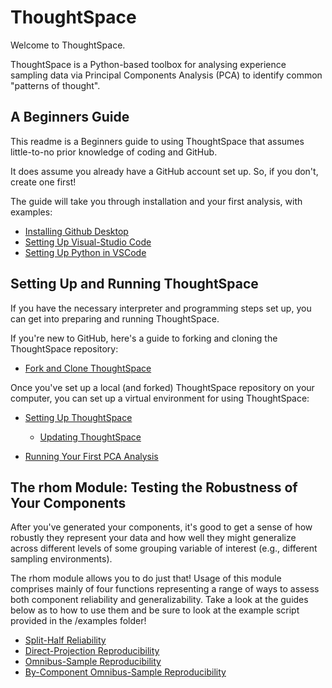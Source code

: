 # ThoughtSpace

Welcome to ThoughtSpace. 

ThoughtSpace is a Python-based toolbox for analysing experience sampling data via Principal Components Analysis (PCA) to identify common "patterns of thought".

## A Beginners Guide

This readme is a Beginners guide to using ThoughtSpace that assumes little-to-no prior knowledge of coding and GitHub. 

It does assume you already have a GitHub account set up. So, if you don't, create one first!

The guide will take you through installation and your first analysis, with examples:

- [Installing Github Desktop](https://github.com/Bronte-Mckeown/ThoughtSpace/blob/Rhom/Installing_GitHub_Desktop.md)
- [Setting Up Visual-Studio Code](https://github.com/Bronte-Mckeown/ThoughtSpace/blob/Rhom/Installing_VS_Code.md)
- [Setting Up Python in VSCode](https://github.com/Bronte-Mckeown/ThoughtSpace/blob/Rhom/Setting_Up_Python.md)

## Setting Up and Running ThoughtSpace

If you have the necessary interpreter and programming steps set up, you can get into preparing and running ThoughtSpace.

If you're new to GitHub, here's a guide to forking and cloning the ThoughtSpace repository:

- [Fork and Clone ThoughtSpace](https://github.com/Bronte-Mckeown/ThoughtSpace/blob/Rhom/Fork_and_Clone_ThoughtSpace.md)

Once you've set up a local (and forked) ThoughtSpace repository on your computer, you can set up a virtual environment for using ThoughtSpace:

- [Setting Up ThoughtSpace](https://github.com/Bronte-Mckeown/ThoughtSpace/blob/Rhom/Set_Up_ThoughtSpace.md)
    - [Updating ThoughtSpace](https://github.com/Bronte-Mckeown/ThoughtSpace/blob/Rhom/updating_thoughtspace.md)

- [Running Your First PCA Analysis](https://github.com/Bronte-Mckeown/ThoughtSpace/blob/Rhom/First_PCA_Analysis.md)

## The rhom Module: Testing the Robustness of Your Components

After you've generated your components, it's good to get a sense of how robustly they represent your data and how well they might generalize across different levels of some grouping variable of interest (e.g., different sampling environments).

The rhom module allows you to do just that! Usage of this module comprises mainly of four functions representing a range of ways to assess both component reliability and generalizability. Take a look at the guides below as to how to use them and be sure to look at the example script provided in the /examples folder!

- [Split-Half Reliability]()
- [Direct-Projection Reproducibility]()
- [Omnibus-Sample Reproducibility]()
- [By-Component Omnibus-Sample Reproducibility]()


